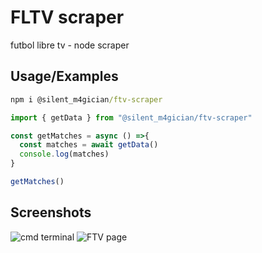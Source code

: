 
# FLTV scraper

futbol libre tv - node scraper

## Usage/Examples

```cmd
npm i @silent_m4gician/ftv-scraper
```

```javascript
import { getData } from "@silent_m4gician/ftv-scraper"

const getMatches = async () =>{
  const matches = await getData()
  console.log(matches)
}

getMatches()
```

## Screenshots

![cmd terminal](https://i.gyazo.com/7ce2cbdd79511875bd45df367b593aa4.png)
![FTV page](https://i.gyazo.com/5a3c7222dbf13fbf5badb31e19fca467.png)

